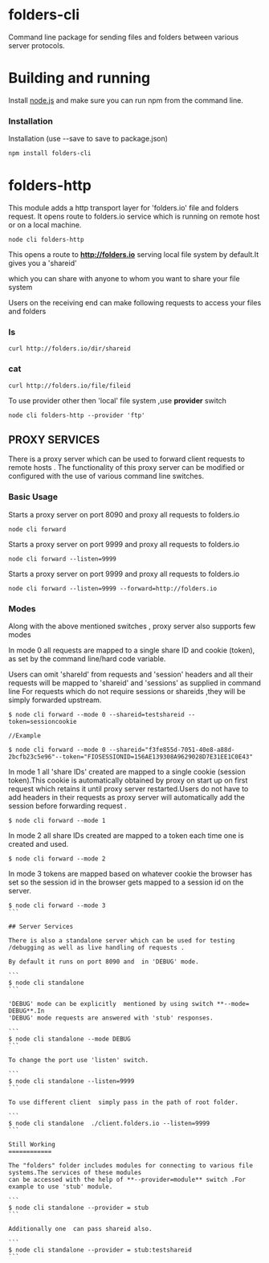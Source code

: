# folders-cli
Command line package for sending files and folders between various server protocols.


Building and running
====================

Install [node.js](http://nodejs.org/download/) and make sure you can run npm from the command line.

### Installation 

Installation (use --save to save to package.json)

```sh
npm install folders-cli
```

folders-http
===============

This module adds a http transport layer for 'folders.io' file and folders request.
It opens route to folders.io service which is running on remote host or on a 
local machine.

```
node cli folders-http 

```

This opens a route to **http://folders.io** serving local file system by default.It gives you a 'shareid'

which you can share with anyone to whom you want to share your file system


Users on the receiving end can make following requests to access your files and folders

### ls

```
curl http://folders.io/dir/shareid

```
### cat

```
curl http://folders.io/file/fileid
```

To use provider other then 'local' file system ,use **provider** switch

```
node cli folders-http --provider 'ftp' 
```

## PROXY SERVICES

There is a proxy server which can be used to forward client requests to remote hosts .
The functionality of this proxy server can be modified or configured with the use of various command line switches.

### Basic Usage

Starts a proxy server on port 8090 and proxy all requests to folders.io

```
node cli forward 

```
Starts a proxy server on port 9999 and proxy all requests to folders.io

```
node cli forward --listen=9999
```

Starts a proxy server on port 9999 and proxy all requests to folders.io

```
node cli forward --listen=9999 --forward=http://folders.io
```

### Modes

Along with the above mentioned switches , proxy server also supports few modes


In mode 0 all requests are mapped to a single share ID and cookie (token), as set by the command line/hard code variable.

Users can omit 'shareId' from requests  and 'session' headers and all their requests will be mapped to 'shareid' and 'sessions' as supplied in command line
For requests which do not require sessions or shareids ,they will be simply forwarded upstream.

```
$ node cli forward --mode 0 --shareid=testshareid --token=sessioncookie

//Example

$ node cli forward --mode 0 --shareid="f3fe855d-7051-40e8-a88d-2bcfb23c5e96"--token="FIOSESSIONID=156AE139308A9629028D7E31EE1C0E43"

```


In mode 1  all 'share IDs' created are mapped  to a single cookie (session token).This cookie is automatically obtained by proxy on start up
on first request which retains it until proxy server restarted.Users do not have to add headers in their requests as 
proxy server will automatically add the session before forwarding request .

```
$ node cli forward --mode 1 
````


In mode 2 all share IDs created are mapped to a token each time one is created and used.

````
$ node cli forward --mode 2 
`````
In  mode 3 tokens are mapped based on whatever cookie the browser has set so the session id 
in the browser gets mapped to a session id on the server.

````
$ node cli forward --mode 3
```

## Server Services

There is also a standalone server which can be used for testing /debugging as well as live handling of requests .

By default it runs on port 8090 and  in 'DEBUG' mode. 

```
$ node cli standalone
```

'DEBUG' mode can be explicitly  mentioned by using switch **--mode= DEBUG**.In
'DEBUG' mode requests are answered with 'stub' responses.

```
$ node cli standalone --mode DEBUG
```

To change the port use 'listen' switch.  

```
$ node cli standalone --listen=9999
```

To use different client  simply pass in the path of root folder.

```
$ node cli standalone  ./client.folders.io --listen=9999
```

Still Working
============

The "folders" folder includes modules for connecting to various file systems.The services of these modules
can be accessed with the help of **--provider=module** switch .For example to use 'stub' module.

```
$ node cli standalone --provider = stub
```

Additionally one  can pass shareid also.

```
$ node cli standalone --provider = stub:testshareid
```
